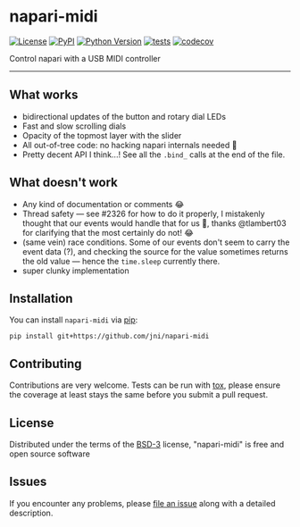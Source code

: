 # napari-midi

[![License](https://img.shields.io/pypi/l/napari-midi.svg?color=green)](https://github.com/jni/napari-midi/raw/master/LICENSE)
[![PyPI](https://img.shields.io/pypi/v/napari-midi.svg?color=green)](https://pypi.org/project/napari-midi)
[![Python Version](https://img.shields.io/pypi/pyversions/napari-midi.svg?color=green)](https://python.org)
[![tests](https://github.com/jni/napari-midi/workflows/tests/badge.svg)](https://github.com/jni/napari-midi/actions)
[![codecov](https://codecov.io/gh/jni/napari-midi/branch/master/graph/badge.svg)](https://codecov.io/gh/jni/napari-midi)

Control napari with a USB MIDI controller

----------------------------------

## What works

- bidirectional updates of the button and rotary dial LEDs
- Fast and slow scrolling dials
- Opacity of the topmost layer with the slider
- All out-of-tree code: no hacking napari internals needed 🎉
- Pretty decent API I think...! See all the `.bind_` calls at the end of the file.

## What doesn't work

- Any kind of documentation or comments 😂
- Thread safety — see #2326 for how to do it properly, I mistakenly thought that our events would handle that for us 😬, thanks @tlambert03 for clarifying that the most certainly do not! 😂
- (same vein) race conditions. Some of our events don't seem to carry the event data (?), and checking the source for the value sometimes returns the old value — hence the `time.sleep` currently there.
- super clunky implementation

## Installation

You can install `napari-midi` via [pip]:

    pip install git+https://github.com/jni/napari-midi

## Contributing

Contributions are very welcome. Tests can be run with [tox], please ensure
the coverage at least stays the same before you submit a pull request.

## License

Distributed under the terms of the [BSD-3] license,
"napari-midi" is free and open source software

## Issues

If you encounter any problems, please [file an issue] along with a detailed description.

[napari]: https://github.com/napari/napari
[Cookiecutter]: https://github.com/audreyr/cookiecutter
[@napari]: https://github.com/napari
[MIT]: http://opensource.org/licenses/MIT
[BSD-3]: http://opensource.org/licenses/BSD-3-Clause
[GNU GPL v3.0]: http://www.gnu.org/licenses/gpl-3.0.txt
[GNU LGPL v3.0]: http://www.gnu.org/licenses/lgpl-3.0.txt
[Apache Software License 2.0]: http://www.apache.org/licenses/LICENSE-2.0
[Mozilla Public License 2.0]: https://www.mozilla.org/media/MPL/2.0/index.txt
[cookiecutter-napari-plugin]: https://github.com/napari/cookiecutter-napari-plugin

[file an issue]: https://github.com/jni/napari-midi/issues

[napari]: https://github.com/napari/napari
[tox]: https://tox.readthedocs.io/en/latest/
[pip]: https://pypi.org/project/pip/
[PyPI]: https://pypi.org/
